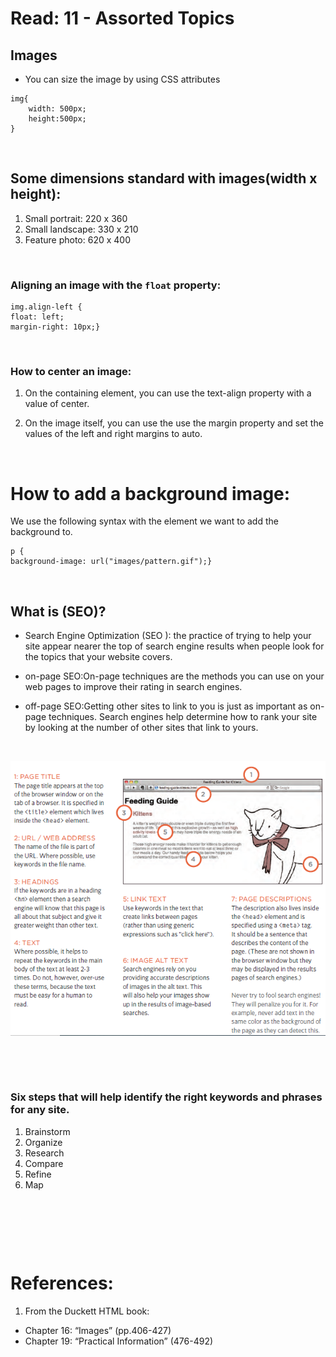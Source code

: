 # Read: 11 - Assorted Topics

## Images

- You can size the image by using CSS attributes
```
img{
    width: 500px;
    height:500px;
}
```
<p>&nbsp;</p>

## Some dimensions standard with images(width x height): 
1. Small portrait: 220 x 360
2. Small landscape: 330 x 210
3. Feature photo: 620 x 400
<p>&nbsp;</p>

### Aligning an image with the `float` property:
```
img.align-left {
float: left;
margin-right: 10px;}
```

<p>&nbsp;</p>

### How to center an image:
1. On the containing element, you can use the text-align property with a value of center.

2. On the image itself, you can use the use the margin property
and set the values of the left and right margins to auto.

<p>&nbsp;</p>

# How to add a background image:
We use the following syntax with the element we want to add the background to.

```
p {
background-image: url("images/pattern.gif");}
```
<p>&nbsp;</p>


## What is (SEO)?

- Search Engine Optimization (SEO ): the practice of trying
to help your site appear nearer the top of search engine results when people look for the topics that your website covers.

- on-page SEO:On-page techniques are the methods you can use on your web pages to improve their
rating in search engines.

- off-page SEO:Getting other sites to link to you
is just as important as on-page techniques. Search engines help
determine how to rank your site by looking at the number of other sites that link to yours.

<p>&nbsp;</p>

![on-page seo](../images/seo.png)

<p>&nbsp;</p>
<p>&nbsp;</p>

### Six steps that will help identify the right keywords and phrases for any site.
1. Brainstorm
2. Organize
3. Research
4. Compare
5. Refine
6. Map

<p>&nbsp;</p>
<p>&nbsp;</p>
<p>&nbsp;</p>



# References:

1. From the Duckett HTML book:
- Chapter 16: “Images” (pp.406-427)
- Chapter 19: “Practical Information” (476-492)